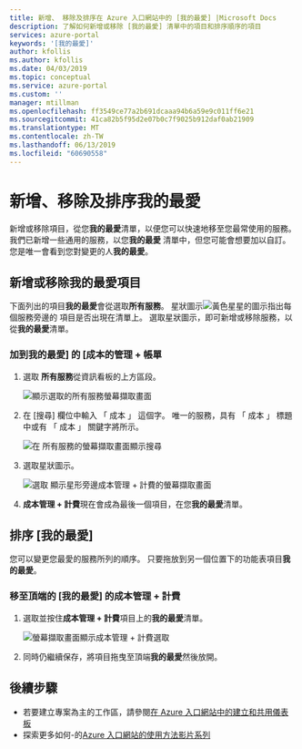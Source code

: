 ```yaml
---
title: 新增、 移除及排序在 Azure 入口網站中的 [我的最愛] |Microsoft Docs
description: 了解如何新增或移除 [我的最愛] 清單中的項目和排序順序的項目
services: azure-portal
keywords: '[我的最愛]'
author: kfollis
ms.author: kfollis
ms.date: 04/03/2019
ms.topic: conceptual
ms.service: azure-portal
ms.custom: ''
manager: mtillman
ms.openlocfilehash: ff3549ce77a2b691dcaaa94b6a59e9c011ff6e21
ms.sourcegitcommit: 41ca82b5f95d2e07b0c7f9025b912daf0ab21909
ms.translationtype: MT
ms.contentlocale: zh-TW
ms.lasthandoff: 06/13/2019
ms.locfileid: "60690558"
---
```

# <a name="add-remove-and-sort-favorites"></a>新增、移除及排序我的最愛

新增或移除項目，從您**我的最愛**清單，以便您可以快速地移至您最常使用的服務。 我們已新增一些通用的服務，以您**我的最愛** 清單中，但您可能會想要加以自訂。 您是唯一會看到您對變更的人**我的最愛**。

## <a name="add-or-remove-a-favorite"></a>新增或移除我的最愛項目

下面列出的項目**我的最愛**會從選取**所有服務**。 星狀圖示![黃色星星的圖示](./media/azure-portal-add-remove-sort-favorites/azure-portal-favorites-star.png)指出每個服務旁邊的 項目是否出現在清單上。 選取星狀圖示，即可新增或移除服務，以從**我的最愛**清單。

### <a name="add-cost-management--billing-to-favorites"></a>加到我的最愛] 的 [成本的管理 + 帳單

1. 選取 **所有服務**從資訊看板的上方區段。

    ![顯示選取的所有服務螢幕擷取畫面](./media/azure-portal-add-remove-sort-favorites/azure-portal-favorites-all-services.png)

1. 在 [搜尋] 欄位中輸入 「 成本 」 這個字。 唯一的服務，具有 「 成本 」 標題中或有 「 成本 」 關鍵字將所示。

   ![在 所有服務的螢幕擷取畫面顯示搜尋](./media/azure-portal-add-remove-sort-favorites/azure-portal-favorites-search.png)

1. 選取星狀圖示。

   ![選取 顯示星形旁邊成本管理 + 計費的螢幕擷取畫面](./media/azure-portal-add-remove-sort-favorites/azure-portal-favorites-add.png)

1. **成本管理 + 計費**現在會成為最後一個項目，在您**我的最愛**清單。

## <a name="sort-favorites"></a>排序 [我的最愛]

您可以變更您最愛的服務所列的順序。 只要拖放到另一個位置下的功能表項目**我的最愛**。

### <a name="move-cost-management--billing-to-the-top-of-favorites"></a>移至頂端的 [我的最愛] 的成本管理 + 計費

1. 選取並按住**成本管理 + 計費**項目上的**我的最愛**清單。

   ![螢幕擷取畫面顯示成本管理 + 計費選取](./media/azure-portal-add-remove-sort-favorites/azure-portal-favorites-sort.png)

1. 同時仍繼續保存，將項目拖曳至頂端**我的最愛**然後放開。

## <a name="next-steps"></a>後續步驟

* 若要建立專案為主的工作區，請參閱[在 Azure 入口網站中的建立和共用儀表板](../azure-portal/azure-portal-dashboards.md)
* 探索更多如何-的[Azure 入口網站的使用方法影片系列](https://www.youtube.com/playlist?list=PLLasX02E8BPBKgXP4oflOL29TtqTzwhxR)